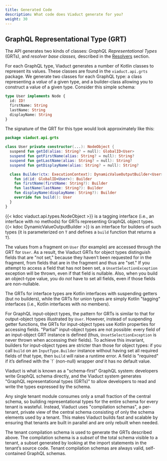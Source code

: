 ```yaml
---
title: Generated Code
description: What code does Viaduct generate for you?
weight: 30
---
```


## GraphQL Representational Type (GRT)

The API generates two kinds of classes: *GraphQL Representational Types* (GRTs), and *resolver base classes,* described in the [Resolvers](/docs/developers/resolvers/) section.

For each GraphQL type, Viaduct generates a number of Kotlin classes to represent its values.  These classes are found in the `viaduct.api.grts` package. We generate two classes for each GraphQL type: a class representing a *value* of a given type, and a builder-class allowing you to construct a value of a given type.  Consider this simple schema:

```graphql
type User implements Node {
  id: ID!
  firstName: String
  lastName: String
  displayName: String
}
```

The signature of the GRT for this type would look approximately like this:

```kotlin
package viaduct.api.grts

class User private constructor(...): NodeObject {
  suspend fun getId(alias: String? = null): GlobalID<User>
  suspend fun getFirstName(alias: String? = null): String?
  suspend fun getLastName(alias: String? = null): String?
  suspend fun getDisplayName(alias: String? = null): String?

  class Builder(ctx: ExecutionContext): DynamicValueOutputBuilder<User> {
    fun id(id: GlobalID<User>): Builder
    fun firstName(firstName: String?): Builder
    fun lastName(lastName: String?): Builder
    fun displayName(displayName: String?): Builder
    override fun build(): User
  }
}
```

{{< kdoc viaduct.api.types.NodeObject >}} is a tagging interface (i.e., an interface with no methods) for GRTs representing GraphQL object types.  {{< kdoc DynamicValueOutputBuilder >}} is an interface for builders of such types (it is parameterized on `T` and defines a `build` function that returns a `T`).

The values from a fragment on `User` (for example) are accessed through the GRT for `User`.  As a result, the Viaduct GRTs for object types distinguish fields that are "not set," because they haven’t been requested for in the fragment, from fields that are in the fragment and thus are "set."  If you attempt to access a field that has not been set, a `UnsetSelectionException` exception will be thrown, even if that field is nullable.  Also, when you build an object-type value, you do *not* have to set all fields, even if those fields are non-nullable.

The GRTs for interface types are Kotlin interfaces with suspending getters (but no builders), while the GRTs for union types are simply Kotlin "tagging" interfaces (i.e., Kotlin interfaces with no members).

For GraphQL input-object types, the pattern for GRTs is similar to that for output-object types illustrated by `User`.  However, instead of suspending getter functions, the GRTs for input-object types use Kotlin properties for accessing fields.  "Partial" input-object types are not possible: every field of an input-object GRT instance is defined (thus, `UnsetSelectionException` is never thrown when accessing their fields).  To achieve this invariant, builders for input-object types are stricter than those for object types: if you call `build` on an `InputType.Builder` instance without having set all required fields of that type, then `build` will raise a runtime error.  A field is "required" if it’s defined with the \`\!\` (non-null) wrapper *and* it has no default value.

Viaduct is what is known as a "schema-first" GraphQL system: developers write GraphQL schema directly, and the Viaduct system generates "GraphQL representational types (GRTs)" to allow developers to read and write the types expressed by the schema.

Any single tenant module consumes only a small fraction of the central schema, so building representational types for the entire schema for every tenant is wasteful. Instead, Viaduct uses "compilation schemas", a per-tenant, private view of the central schema consisting of only the schema elements used by a tenant. This makes Viaduct builds fast and scalable by ensuring that tenants are built in parallel and are only rebuilt when needed.

The tenant compilation schema is used to generate the GRTs described above. The compilation schema is a *subset* of the total schema visible to a tenant, a subset generated by looking at the import statements in the tenant’s source code. Tenant compilation schemas are always valid, self-contained GraphQL schemas.

[//]: # (## Addressing an unresolved GraphQL object type)

[//]: # ()
[//]: # (The algorithm for computing the compilation schema will occasionally miss a needed type, leading to a type-not-found error during compilation.  In these cases you will need to include types used in the fragments in the compilation schema by adding them to your tenant’s explicit\_compilation\_schema\_types.txt file.)

[//]: # ()
[//]: # (If a GraphQL object type is missing, the build will throw an unresolved reference error:)

[//]: # ()
[//]: # (```)

[//]: # (error: unresolved reference: NewType)

[//]: # ()
[//]: # (            import com.example.generated.schema.NewType)

[//]: # ()
[//]: # (             ^)

[//]: # (```)

[//]: # ()
[//]: # (To resolve this, add the field's GraphQL type to your tenant's explicit\_compilation\_schema\_types.txt file and rebuild.)
